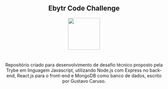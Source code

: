 <div align="center">

  ## Ebytr Code Challenge
  <img width="100px" src="https://i.pinimg.com/280x280_RS/dd/4d/00/dd4d0021cbfb30412ee97f1500bfc2f7.jpg" />

#


Repositório criado para desenvolvimento de desafio técnico proposto pela Trybe em linguagem Javascript, utilizando Node.js com Express no back-end, React.js para o front-end e MongoDB como banco de dados, escrito por Gustavo Caruso.

</div>
